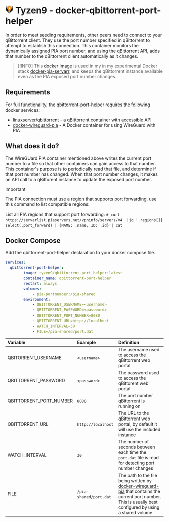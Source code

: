 # <img src="https://github.com/tyzen9/tyzen9/blob/main/images/logos/t9_logo.png" height="25"> Tyzen9 - docker-qbittorrent-port-helper
In order to meet seeding requirements, other peers need to connect to your qBittorrent client. They use the port number specified in qBittorrent to attempt to establish this connection.  This container monitors the dynamically assigned PIA port number, and using the qBittorrent API, adds that number to the qBittorrent client automatically as it changes.

> [!INFO]
> This [docker image](https://hub.docker.com/repository/docker/tyzen9/qbittorrent-port-helper/general) is used in my in my experimental Docker stack [docker-pia-servarr](https://github.com/tyzen9/docker-pia-servarr), and keeps the qBittorrent instance available even as the PIA exposed port number changes.

## Requirements
For full functionality, the qbittorrent-port-helper requires the following docker services:
- [linuxserver/qbittorrent](https://docs.linuxserver.io/images/docker-qbittorrent/) - a qBittorrent container with accessible API
- [docker-wireguard-pia](https://github.com/thrnz/docker-wireguard-pia) - A Docker container for using WireGuard with PIA

## What does it do?
The WireGUard PIA container mentioned above writes the current port number to a file so that other containers can gain access to that number.  This container's purpose is to periodically read that file, and determine if that port number has changed.  When that port number changes, it makes an API call to a qBittorent instance to update the exposed port number. 

> [!IMPORTANT]
> The PIA connection must use a region that supports port forwarding, use this command to list compatible regions:

List all PIA regions that support port forwarding: 
`# curl https://serverlist.piaservers.net/vpninfo/servers/v4  |jq '.regions[]| select(.port_forward) | {NAME: .name, ID: .id}'| cat`


## Docker Compose
Add the qbittorrent-port-helper declaration to your docker compose file.

```yaml
services:
  qbittorrent-port-helper:
        image: tyzen9/qbittorrent-port-helper:latest
        container_name: qbittorrent-port-helper
        restart: always
        volumes:
            - pia-portnumber:/pia-shared
        environment:
            - QBITTORRENT_USERNAME=<username>
            - QBITTORRENT_PASSWORD=<password>
            - QBITTORRENT_PORT_NUMBER=8080
            - QBITTORRENT_URL=http://localhost
            - WATCH_INTERVAL=30
            - FILE=/pia-shared/port.dat
```

| Variable | Example | Definition |
| :---   | :--- | :--- |
| QBITORRENT_USERNAME | `<username>` | The username used to access the qBittorrent web portal|
| QBITTORRENT_PASSWORD | `<password>` | The password used to access the qBittorent web portal |
| QBITTORRENT_PORT_NUMBER | `8080` | The port number qBittorrent is running on |
| QBITTORRENT_URL |  `http://localhost` | The URL to the qBittorrent web portal, by default it will use the included instance |
| WATCH_INTERVAL | `30` | The number of seconds between each time the `port.dat` file is read for detecting port number changes |
| FILE | `/pia-shared/port.dat` | The path to the file being written by [docker-wireguard-pia](https://github.com/thrnz/docker-wireguard-pia) that contains the current port number.  This is usually best configured by using a shared volume. |
